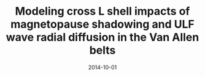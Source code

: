 ---
title: "Modeling cross L shell impacts of magnetopause shadowing and ULF wave radial diffusion in the Van Allen belts"
collection: publications
permalink: /publication/2014-10-01-Ozeke_b
excerpt: ' '
date: 2014-10-01
venue: 'Geophysical Research Letters'
paperurl: 'https://doi.org/10.1002/2014GL060787'
citation: 'Ozeke, L. G., Mann, I. R., Turner, D. L., Murphy, K. R., Degeling, A. W., Rae, I. J., &amp; Milling, D. K. (2014). Modeling cross L shell impacts of magnetopause shadowing and ULF wave radial diffusion in the Van Allen belts. Geophysical Research Letters, 41(19), 6556-6562. '
---